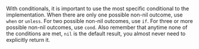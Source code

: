 With conditionals, it is important to use the most specific conditional to the implementation. When there are only one possible non-nil outcome, use `when` or `unless`. For two possible non-nil outcomes, use `if`. For three or more possible non-nil outcomes, use `cond`. Also remember that anytime none of the conditions are met, `nil` is the default result, you almost never need to explicitly return it.
